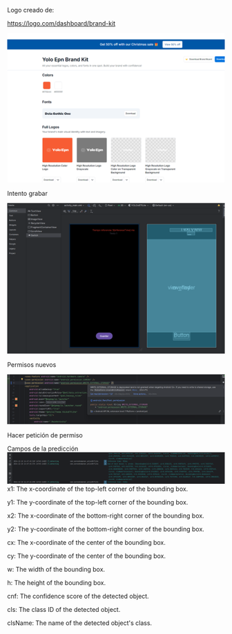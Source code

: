 Logo creado de:

https://logo.com/dashboard/brand-kit

![alt text](assets/image.png)


Intento grabar

![alt text](assets/image-1.png)


Permisos nuevos

![alt text](assets/image-2.png)

Hacer petición de permiso


Campos de la predicción
![alt text](assets/image-3.png)
x1: The x-coordinate of the top-left corner of the bounding box.

y1: The y-coordinate of the top-left corner of the bounding box.

x2: The x-coordinate of the bottom-right corner of the bounding box.

y2: The y-coordinate of the bottom-right corner of the bounding box.

cx: The x-coordinate of the center of the bounding box.

cy: The y-coordinate of the center of the bounding box.

w: The width of the bounding box.

h: The height of the bounding box.

cnf: The confidence score of the detected object.

cls: The class ID of the detected object.

clsName: The name of the detected object's class.